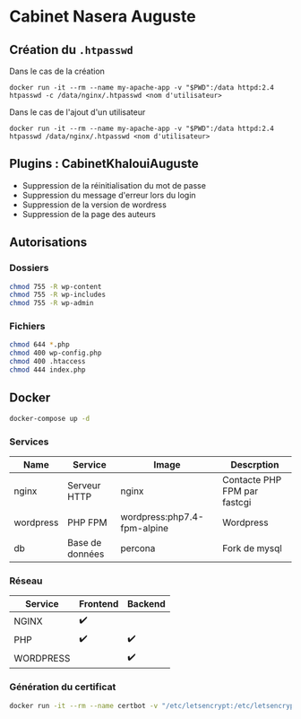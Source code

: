 # Cabinet Nasera Auguste

## Création du `.htpasswd`

Dans le cas de la création
```
docker run -it --rm --name my-apache-app -v "$PWD":/data httpd:2.4 htpasswd -c /data/nginx/.htpasswd <nom d'utilisateur>
```

Dans le cas de l'ajout d'un utilisateur
```
docker run -it --rm --name my-apache-app -v "$PWD":/data httpd:2.4 htpasswd /data/nginx/.htpasswd <nom d'utilisateur>
```

## Plugins : CabinetKhalouiAuguste

- Suppression de la réinitialisation du mot de passe
- Suppression du message d'erreur lors du login
- Suppression de la version de wordress
- Suppression de la page des auteurs

## Autorisations

### Dossiers
```bash
chmod 755 -R wp-content
chmod 755 -R wp-includes
chmod 755 -R wp-admin
```

### Fichiers

```bash
chmod 644 *.php
chmod 400 wp-config.php
chmod 400 .htaccess
chmod 444 index.php
```

## Docker

```bash
docker-compose up -d
```

### Services

| Name      | Service         | Image                       | Descrption                   |
| -         | -               | -                           | -                            |
| nginx     | Serveur HTTP    | nginx                       | Contacte PHP FPM par fastcgi |
| wordpress | PHP FPM         | wordpress:php7.4-fpm-alpine | Wordpress                    |
| db        | Base de données | percona                     | Fork de mysql                |


### Réseau 

| Service   | Frontend           | Backend            |
| -         | -                  | -                  |
| NGINX     | :heavy_check_mark: |                    |
| PHP       | :heavy_check_mark: | :heavy_check_mark: |
| WORDPRESS |                    | :heavy_check_mark: |


### Génération du certificat

```bash
docker run -it --rm --name certbot -v "/etc/letsencrypt:/etc/letsencrypt" -v "/var/lib/letsencrypt:/var/lib/letsencrypt" -v "/var/www/letsencrypt:/var/www/letsencrypt" certbot/certbot certonly --webroot -w /var/www/letsencrypt
```